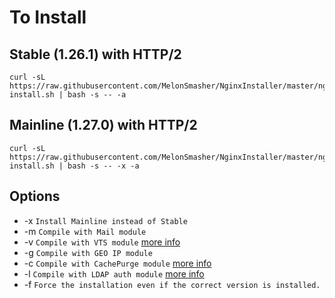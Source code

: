 # To Install

## Stable (1.26.1) with HTTP/2

```shell
curl -sL https://raw.githubusercontent.com/MelonSmasher/NginxInstaller/master/nginx-install.sh | bash -s -- -a
```

## Mainline (1.27.0) with HTTP/2

```shell
curl -sL https://raw.githubusercontent.com/MelonSmasher/NginxInstaller/master/nginx-install.sh | bash -s -- -x -a
```

## Options

* -x `Install Mainline instead of Stable`
* -m `Compile with Mail module`
* -v `Compile with VTS module` [more info](https://github.com/vozlt/nginx-module-vts)
* -g `Compile with GEO IP module`
* -c `Compile with CachePurge module` [more info](https://github.com/nginx-modules/ngx_cache_purge)
* -l `Compile with LDAP auth module` [more info](https://github.com/kvspb/nginx-auth-ldap)
* -f `Force the installation even if the correct version is installed.`
